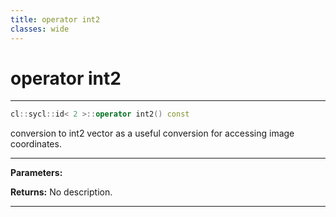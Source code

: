 ```yaml
---
title: operator int2
classes: wide
---
```

# operator int2

---

```cpp
cl::sycl::id< 2 >::operator int2() const
```


conversion to int2 vector as a useful conversion for accessing image coordinates. 


---
**Parameters:**

**Returns:** No description.

---
